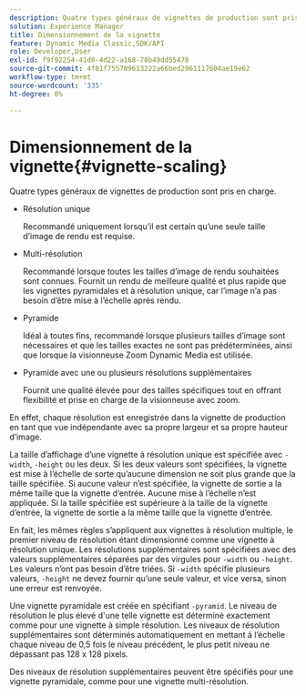 ```yaml
---
description: Quatre types généraux de vignettes de production sont pris en charge.
solution: Experience Manager
title: Dimensionnement de la vignette
feature: Dynamic Media Classic,SDK/API
role: Developer,User
exl-id: f9f92254-41d8-4d22-a168-78b49dd55478
source-git-commit: 4f81f755789613222a66bed2961117604ae19e62
workflow-type: tm+mt
source-wordcount: '335'
ht-degree: 0%

---
```


# Dimensionnement de la vignette{#vignette-scaling}

Quatre types généraux de vignettes de production sont pris en charge.

* Résolution unique

  Recommandé uniquement lorsqu’il est certain qu’une seule taille d’image de rendu est requise.
* Multi-résolution

  Recommandé lorsque toutes les tailles d’image de rendu souhaitées sont connues. Fournit un rendu de meilleure qualité et plus rapide que les vignettes pyramidales et à résolution unique, car l’image n’a pas besoin d’être mise à l’échelle après rendu.
* Pyramide

  Idéal à toutes fins, recommandé lorsque plusieurs tailles d’image sont nécessaires et que les tailles exactes ne sont pas prédéterminées, ainsi que lorsque la visionneuse Zoom Dynamic Media est utilisée.
* Pyramide avec une ou plusieurs résolutions supplémentaires

  Fournit une qualité élevée pour des tailles spécifiques tout en offrant flexibilité et prise en charge de la visionneuse avec zoom.

En effet, chaque résolution est enregistrée dans la vignette de production en tant que vue indépendante avec sa propre largeur et sa propre hauteur d’image.

La taille d’affichage d’une vignette à résolution unique est spécifiée avec `-width`, `-height` ou les deux. Si les deux valeurs sont spécifiées, la vignette est mise à l’échelle de sorte qu’aucune dimension ne soit plus grande que la taille spécifiée. Si aucune valeur n’est spécifiée, la vignette de sortie a la même taille que la vignette d’entrée. Aucune mise à l’échelle n’est appliquée. Si la taille spécifiée est supérieure à la taille de la vignette d’entrée, la vignette de sortie a la même taille que la vignette d’entrée.

En fait, les mêmes règles s’appliquent aux vignettes à résolution multiple, le premier niveau de résolution étant dimensionné comme une vignette à résolution unique. Les résolutions supplémentaires sont spécifiées avec des valeurs supplémentaires séparées par des virgules pour `-width` ou `-height`. Les valeurs n’ont pas besoin d’être triées. Si `-width` spécifie plusieurs valeurs, `-height` ne devez fournir qu’une seule valeur, et vice versa, sinon une erreur est renvoyée.

Une vignette pyramidale est créée en spécifiant `-pyramid`. Le niveau de résolution le plus élevé d&#39;une telle vignette est déterminé exactement comme pour une vignette à simple résolution. Les niveaux de résolution supplémentaires sont déterminés automatiquement en mettant à l’échelle chaque niveau de 0,5 fois le niveau précédent, le plus petit niveau ne dépassant pas 128 x 128 pixels.

Des niveaux de résolution supplémentaires peuvent être spécifiés pour une vignette pyramidale, comme pour une vignette multi-résolution.
